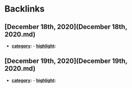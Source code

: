 
# Backlinks
## [December 18th, 2020](December 18th, 2020.md)
- **[category](category.md):**
            - **[highlight](highlight.md):**

## [December 19th, 2020](December 19th, 2020.md)
- **[category](category.md):**
        - **[highlight](highlight.md):**

